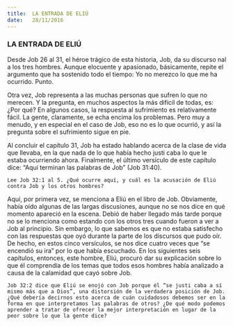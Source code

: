 ```yaml
---
title:  LA ENTRADA DE ELIÚ
date:   28/11/2016
---
```


### LA ENTRADA DE ELIÚ

Desde Job 26 al 31, el héroe trágico de esta historia, Job, da su discurso  nal a los tres hombres. Aunque elocuente y apasionado, básicamente, repite el argumento que ha sostenido todo el tiempo: Yo no merezco lo que me ha ocurrido. Punto.

Otra vez, Job representa a las muchas personas que sufren lo que no merecen. Y la pregunta, en muchos aspectos la más difícil de todas, es: ¿Por qué? En algunos casos, la respuesta al sufrimiento es relativamente fácil. La gente, claramente, se echa encima los problemas. Pero muy a menudo, y en especial en el caso de Job, eso no es lo que ocurrió, y así la pregunta sobre el sufrimiento sigue en pie.

Al concluir el capítulo 31, Job ha estado hablando acerca de la clase de vida que llevaba, en la que nada de lo que había hecho justi caba lo que le estaba ocurriendo ahora. Finalmente, el último versículo de este capítulo dice: “Aquí terminan las palabras de Job” (Job 31:40).

`Lee Job 32:1 al 5. ¿Qué ocurre aquí, y cuál es la acusación de Eliú contra Job y los otros hombres?`

Aquí, por primera vez, se menciona a Eliú en el libro de Job. Obviamente, había oído algunas de las largas discusiones, aunque no se nos dice en qué momento apareció en la escena. Debió de haber llegado más tarde porque no se lo menciona como estando con los otros tres cuando fueron a ver a Job al principio. Sin embargo, lo que sabemos es que no estaba satisfecho con las respuestas que oyó durante la parte de los discursos que pudo oír. De hecho, en estos cinco versículos, se nos dice cuatro veces que “se encendió su ira” por lo que había escuchado. En los siguientes seis capítulos, entonces, este hombre, Eliú, procuró dar su explicación sobre lo que él comprendía de los temas que todos esos hombres había analizado a causa de la calamidad que cayó sobre Job.

`Job 32:2 dice que Eliú se enojó con Job porque él “se justi caba a sí mismo más que a Dios”, una distorsión de la verdadera posición de Job. ¿Qué debería decirnos esto acerca de cuán cuidadosos debemos ser en la forma en que interpretamos las palabras de otros? ¿De qué modo podemos aprender a tratar de ofrecer la mejor interpretación en lugar de la peor sobre lo que la gente dice?`